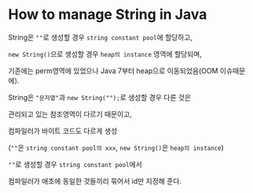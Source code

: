 # How to manage String in Java

String은 `""`로 생성할 경우 `string constant pool`에 할당하고,

`new String()`으로 생성할 경우 `heap의 instance` 영역에 할당되며,

기존에는 perm영역에 있었으나 Java 7부터 heap으로 이동되었음(OOM 이슈때문에).

String은 `"문자열"`과 `new String("");`로 생성할 경우 다른 것은

관리되고 있는 참조영역이 다르기 때문이고,

컴파일러가 바이트 코드도 다르게 생성

(`""`은 `string constant pool의 xxx`, `new String()`은 `heap의 instance`)

`""`로 생성할 경우 `string constant pool`에서 

컴파일러가 애초에 동일한 것들끼리 묶어서 id만 지정해 준다.